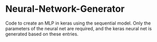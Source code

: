# Neural-Network-Generator
Code to create an MLP in keras using the sequential model. Only the parameters of the neural net are required, and the keras neural net is generated based on these entries.
